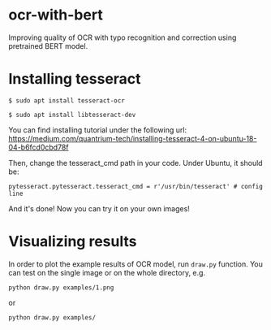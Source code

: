 # ocr-with-bert
Improving quality of OCR with typo recognition and correction using pretrained BERT model.

# Installing tesseract

`$ sudo apt install tesseract-ocr`

`$ sudo apt install libtesseract-dev`

You can find installing tutorial under the following url: https://medium.com/quantrium-tech/installing-tesseract-4-on-ubuntu-18-04-b6fcd0cbd78f

Then, change the tesseract_cmd path in your code. Under Ubuntu, it should be:

`pytesseract.pytesseract.tesseract_cmd = r'/usr/bin/tesseract' # config line`

And it's done! Now you can try it on your own images!

# Visualizing results

In order to plot the example results of OCR model, run `draw.py` function. You can test on the single image or on the whole directory, e.g.

`python draw.py examples/1.png`

or

`python draw.py examples/`
